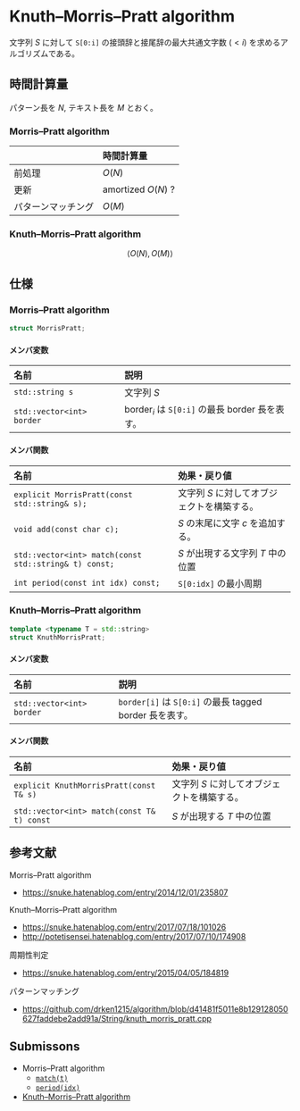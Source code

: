 # Knuth–Morris–Pratt algorithm

文字列 $S$ に対して `S[0:i]` の接頭辞と接尾辞の最大共通文字数 ($< i$) を求めるアルゴリズムである。


## 時間計算量

パターン長を $N$, テキスト長を $M$ とおく。

### Morris–Pratt algorithm

||時間計算量|
|:--|:--|
|前処理|$O(N)$|
|更新|amortized $O(N)$ ?|
|パターンマッチング|$O(M)$|

### Knuth–Morris–Pratt algorithm

$$
  \langle O(N), O(M) \rangle
$$


## 仕様

### Morris–Pratt algorithm

```cpp
struct MorrisPratt;
```

#### メンバ変数

|名前|説明|
|:--|:--|
|`std::string s`|文字列 $S$|
|`std::vector<int> border`|$\mathrm{border}_i$ は `S[0:i]` の最長 border 長を表す。|

#### メンバ関数

|名前|効果・戻り値|
|:--|:--|
|`explicit MorrisPratt(const std::string& s);`|文字列 $S$ に対してオブジェクトを構築する。|
|`void add(const char c);`|$S$ の末尾に文字 $c$ を追加する。|
|`std::vector<int> match(const std::string& t) const;`|$S$ が出現する文字列 $T$ 中の位置|
|`int period(const int idx) const;`|`S[0:idx]` の最小周期|


### Knuth–Morris–Pratt algorithm

```cpp
template <typename T = std::string>
struct KnuthMorrisPratt;
```

#### メンバ変数

|名前|説明|
|:--|:--|
|`std::vector<int> border`|`border[i]` は `S[0:i]` の最長 tagged border 長を表す。|

#### メンバ関数

|名前|効果・戻り値|
|:--|:--|
|`explicit KnuthMorrisPratt(const T& s)`|文字列 $S$ に対してオブジェクトを構築する。|
|`std::vector<int> match(const T& t) const`|$S$ が出現する $T$ 中の位置|


## 参考文献

Morris–Pratt algorithm
- https://snuke.hatenablog.com/entry/2014/12/01/235807

Knuth–Morris–Pratt algorithm
- https://snuke.hatenablog.com/entry/2017/07/18/101026
- http://potetisensei.hatenablog.com/entry/2017/07/10/174908

周期性判定
- https://snuke.hatenablog.com/entry/2015/04/05/184819

パターンマッチング
- https://github.com/drken1215/algorithm/blob/d41481f5011e8b129128050627faddebe2add91a/String/knuth_morris_pratt.cpp


## Submissons

- Morris–Pratt algorithm
  - [`match(t)`](https://onlinejudge.u-aizu.ac.jp/solutions/problem/ALDS1_14_B/review/4086469/emthrm/C++14)
  - [`period(idx)`](https://codeforces.com/contest/1138/submission/68089639)
- [Knuth–Morris–Pratt algorithm](https://onlinejudge.u-aizu.ac.jp/solutions/problem/ALDS1_14_B/review/4086467/emthrm/C++14)
